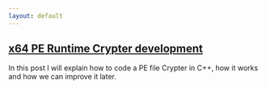 ```yaml
---
layout: default
---
```


## [x64 PE Runtime Crypter development](./pe-runtime-crypter.md)
In this post I will explain how to code a PE file Crypter in C++, how it works and how we can improve it later.
